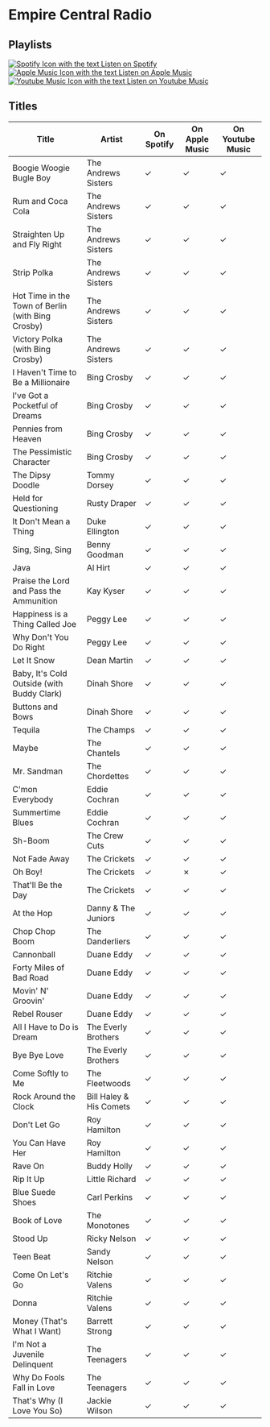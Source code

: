 # Empire Central Radio

## Playlists

[![Spotify Icon with the text Listen on Spotify](https://img.shields.io/badge/listen_on-spotify-1ed760?style=for-the-badge&logo=spotify&logoColor=1ed760 "Listen on Spotify")](https://open.spotify.com/playlist/0idaMMMtfvOpZEyXennOCt)  
[![Apple Music Icon with the text Listen on Apple Music](https://img.shields.io/badge/listen_on-apple_music-fa243c?style=for-the-badge&logo=applemusic&logoColor=fa243c "Listen on Apple Music")](https://itunes.apple.com/de/playlist/pl.u-WBYGFvpeKLk)  
[![Youtube Music Icon with the text Listen on Youtube Music](https://img.shields.io/badge/listen_on-youtube_music-ff0000?style=for-the-badge&logo=youtubemusic&logoColor=ff0000 "Listen on Youtube Music")](https://music.youtube.com/playlist?list=PLXo8UKP2s9fC1wpRxLjJTBCvplpkdJWDT)

## Titles

| Title                                             | Artist                  | On Spotify | On Apple Music | On Youtube Music |
| ------------------------------------------------- | ----------------------- | ---------- | -------------- | ---------------- |
| Boogie Woogie Bugle Boy                           | The Andrews Sisters     | ✓          | ✓              | ✓                |
| Rum and Coca Cola                                 | The Andrews Sisters     | ✓          | ✓              | ✓                |
| Straighten Up and Fly Right                       | The Andrews Sisters     | ✓          | ✓              | ✓                |
| Strip Polka                                       | The Andrews Sisters     | ✓          | ✓              | ✓                |
| Hot Time in the Town of Berlin (with Bing Crosby) | The Andrews Sisters     | ✓          | ✓              | ✓                |
| Victory Polka (with Bing Crosby)                  | The Andrews Sisters     | ✓          | ✓              | ✓                |
| I Haven't Time to Be a Millionaire                | Bing Crosby             | ✓          | ✓              | ✓                |
| I've Got a Pocketful of Dreams                    | Bing Crosby             | ✓          | ✓              | ✓                |
| Pennies from Heaven                               | Bing Crosby             | ✓          | ✓              | ✓                |
| The Pessimistic Character                         | Bing Crosby             | ✓          | ✓              | ✓                |
| The Dipsy Doodle                                  | Tommy Dorsey            | ✓          | ✓              | ✓                |
| Held for Questioning                              | Rusty Draper            | ✓          | ✓              | ✓                |
| It Don't Mean a Thing                             | Duke Ellington          | ✓          | ✓              | ✓                |
| Sing, Sing, Sing                                  | Benny Goodman           | ✓          | ✓              | ✓                |
| Java                                              | Al Hirt                 | ✓          | ✓              | ✓                |
| Praise the Lord and Pass the Ammunition           | Kay Kyser               | ✓          | ✓              | ✓                |
| Happiness is a Thing Called Joe                   | Peggy Lee               | ✓          | ✓              | ✓                |
| Why Don't You Do Right                            | Peggy Lee               | ✓          | ✓              | ✓                |
| Let It Snow                                       | Dean Martin             | ✓          | ✓              | ✓                |
| Baby, It's Cold Outside (with Buddy Clark)        | Dinah Shore             | ✓          | ✓              | ✓                |
| Buttons and Bows                                  | Dinah Shore             | ✓          | ✓              | ✓                |
| Tequila                                           | The Champs              | ✓          | ✓              | ✓                |
| Maybe                                             | The Chantels            | ✓          | ✓              | ✓                |
| Mr. Sandman                                       | The Chordettes          | ✓          | ✓              | ✓                |
| C'mon Everybody                                   | Eddie Cochran           | ✓          | ✓              | ✓                |
| Summertime Blues                                  | Eddie Cochran           | ✓          | ✓              | ✓                |
| Sh-Boom                                           | The Crew Cuts           | ✓          | ✓              | ✓                |
| Not Fade Away                                     | The Crickets            | ✓          | ✓              | ✓                |
| Oh Boy!                                           | The Crickets            | ✓          | ✗              | ✓                |
| That'll Be the Day                                | The Crickets            | ✓          | ✓              | ✓                |
| At the Hop                                        | Danny & The Juniors     | ✓          | ✓              | ✓                |
| Chop Chop Boom                                    | The Danderliers         | ✓          | ✓              | ✓                |
| Cannonball                                        | Duane Eddy              | ✓          | ✓              | ✓                |
| Forty Miles of Bad Road                           | Duane Eddy              | ✓          | ✓              | ✓                |
| Movin' N' Groovin'                                | Duane Eddy              | ✓          | ✓              | ✓                |
| Rebel Rouser                                      | Duane Eddy              | ✓          | ✓              | ✓                |
| All I Have to Do is Dream                         | The Everly Brothers     | ✓          | ✓              | ✓                |
| Bye Bye Love                                      | The Everly Brothers     | ✓          | ✓              | ✓                |
| Come Softly to Me                                 | The Fleetwoods          | ✓          | ✓              | ✓                |
| Rock Around the Clock                             | Bill Haley & His Comets | ✓          | ✓              | ✓                |
| Don't Let Go                                      | Roy Hamilton            | ✓          | ✓              | ✓                |
| You Can Have Her                                  | Roy Hamilton            | ✓          | ✓              | ✓                |
| Rave On                                           | Buddy Holly             | ✓          | ✓              | ✓                |
| Rip It Up                                         | Little Richard          | ✓          | ✓              | ✓                |
| Blue Suede Shoes                                  | Carl Perkins            | ✓          | ✓              | ✓                |
| Book of Love                                      | The Monotones           | ✓          | ✓              | ✓                |
| Stood Up                                          | Ricky Nelson            | ✓          | ✓              | ✓                |
| Teen Beat                                         | Sandy Nelson            | ✓          | ✓              | ✓                |
| Come On Let's Go                                  | Ritchie Valens          | ✓          | ✓              | ✓                |
| Donna                                             | Ritchie Valens          | ✓          | ✓              | ✓                |
| Money (That's What I Want)                        | Barrett Strong          | ✓          | ✓              | ✓                |
| I'm Not a Juvenile Delinquent                     | The Teenagers           | ✓          | ✓              | ✓                |
| Why Do Fools Fall in Love                         | The Teenagers           | ✓          | ✓              | ✓                |
| That's Why (I Love You So)                        | Jackie Wilson           | ✓          | ✓              | ✓                |
